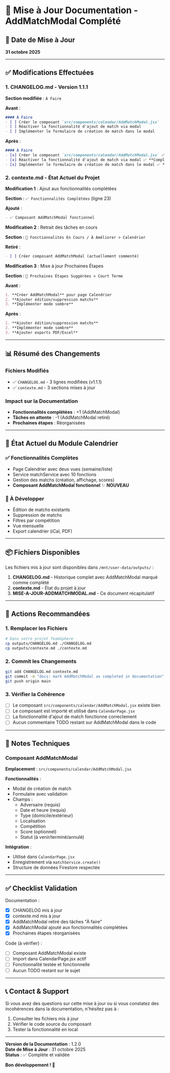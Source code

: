 # 📝 Mise à Jour Documentation - AddMatchModal Complété

## 📅 Date de Mise à Jour
**31 octobre 2025**

---

## ✅ Modifications Effectuées

### 1. CHANGELOG.md - Version 1.1.1

**Section modifiée** : `À Faire`

**Avant** :
```markdown
#### À Faire
- [ ] Créer le composant `src/components/calendar/AddMatchModal.jsx`
- [ ] Réactiver la fonctionnalité d'ajout de match via modal
- [ ] Implémenter le formulaire de création de match dans le modal
```

**Après** :
```markdown
#### À Faire
- [x] Créer le composant `src/components/calendar/AddMatchModal.jsx` ✅ **Complété**
- [x] Réactiver la fonctionnalité d'ajout de match via modal ✅ **Complété**
- [x] Implémenter le formulaire de création de match dans le modal ✅ **Complété**
```

### 2. contexte.md - État Actuel du Projet

**Modification 1** : Ajout aux fonctionnalités complétées

**Section** : `✅ Fonctionnalités Complétées` (ligne 23)

**Ajouté** :
```markdown
- ✅ Composant AddMatchModal fonctionnel
```

**Modification 2** : Retrait des tâches en cours

**Section** : `🚧 Fonctionnalités En Cours / À Améliorer > Calendrier`

**Retiré** :
```markdown
- [ ] Créer composant AddMatchModal (actuellement commenté)
```

**Modification 3** : Mise à jour Prochaines Étapes

**Section** : `🚀 Prochaines Étapes Suggérées > Court Terme`

**Avant** :
```markdown
1. **Créer AddMatchModal** pour page Calendrier
2. **Ajouter édition/suppression matchs**
3. **Implémenter mode sombre**
```

**Après** :
```markdown
1. **Ajouter édition/suppression matchs**
2. **Implémenter mode sombre**
3. **Ajouter exports PDF/Excel**
```

---

## 📊 Résumé des Changements

### Fichiers Modifiés
- ✅ `CHANGELOG.md` - 3 lignes modifiées (v1.1.1)
- ✅ `contexte.md` - 3 sections mises à jour

### Impact sur la Documentation
- **Fonctionnalités complétées** : +1 (AddMatchModal)
- **Tâches en attente** : -1 (AddMatchModal retiré)
- **Prochaines étapes** : Réorganisées

---

## 🎯 État Actuel du Module Calendrier

### ✅ Fonctionnalités Complètes
- Page Calendrier avec deux vues (semaine/liste)
- Service matchService avec 10 fonctions
- Gestion des matchs (création, affichage, scores)
- **Composant AddMatchModal fonctionnel** ✨ **NOUVEAU**

### 🚧 À Développer
- Édition de matchs existants
- Suppression de matchs
- Filtres par compétition
- Vue mensuelle
- Export calendrier (iCal, PDF)

---

## 📦 Fichiers Disponibles

Les fichiers mis à jour sont disponibles dans `/mnt/user-data/outputs/` :

1. **CHANGELOG.md** - Historique complet avec AddMatchModal marqué comme complété
2. **contexte.md** - État du projet à jour
3. **MISE-A-JOUR-ADDMATCHMODAL.md** - Ce document récapitulatif

---

## 🚀 Actions Recommandées

### 1. Remplacer les Fichiers
```bash
# Dans votre projet TeamSphere
cp outputs/CHANGELOG.md ./CHANGELOG.md
cp outputs/contexte.md ./contexte.md
```

### 2. Commit les Changements
```bash
git add CHANGELOG.md contexte.md
git commit -m "docs: mark AddMatchModal as completed in documentation"
git push origin main
```

### 3. Vérifier la Cohérence
- [ ] Le composant `src/components/calendar/AddMatchModal.jsx` existe bien
- [ ] Le composant est importé et utilisé dans `CalendarPage.jsx`
- [ ] La fonctionnalité d'ajout de match fonctionne correctement
- [ ] Aucun commentaire TODO restant sur AddMatchModal dans le code

---

## 📝 Notes Techniques

### Composant AddMatchModal

**Emplacement** : `src/components/calendar/AddMatchModal.jsx`

**Fonctionnalités** :
- Modal de création de match
- Formulaire avec validation
- Champs :
  - Adversaire (requis)
  - Date et heure (requis)
  - Type (domicile/extérieur)
  - Localisation
  - Compétition
  - Score (optionnel)
  - Statut (à venir/terminé/annulé)

**Intégration** :
- Utilisé dans `CalendarPage.jsx`
- Enregistrement via `matchService.create()`
- Structure de données Firestore respectée

---

## ✅ Checklist Validation

Documentation :
- [x] CHANGELOG mis à jour
- [x] contexte.md mis à jour
- [x] AddMatchModal retiré des tâches "À faire"
- [x] AddMatchModal ajouté aux fonctionnalités complétées
- [x] Prochaines étapes réorganisées

Code (à vérifier) :
- [ ] Composant AddMatchModal existe
- [ ] Import dans CalendarPage.jsx actif
- [ ] Fonctionnalité testée et fonctionnelle
- [ ] Aucun TODO restant sur le sujet

---

## 📞 Contact & Support

Si vous avez des questions sur cette mise à jour ou si vous constatez des incohérences dans la documentation, n'hésitez pas à :

1. Consulter les fichiers mis à jour
2. Vérifier le code source du composant
3. Tester la fonctionnalité en local

---

**Version de la Documentation** : 1.2.0  
**Date de Mise à Jour** : 31 octobre 2025  
**Status** : ✅ Complète et validée

**Bon développement ! 🚀**
